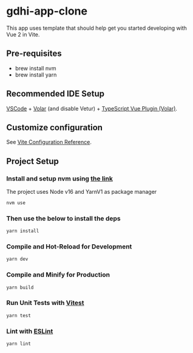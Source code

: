 # gdhi-app-clone

This app uses template that should help get you started developing with Vue 2 in Vite.

## Pre-requisites

- brew install nvm
- brew install yarn

## Recommended IDE Setup

[VSCode](https://code.visualstudio.com/) + [Volar](https://marketplace.visualstudio.com/items?itemName=Vue.volar) (and disable Vetur) + [TypeScript Vue Plugin (Volar)](https://marketplace.visualstudio.com/items?itemName=Vue.vscode-typescript-vue-plugin).

## Customize configuration

See [Vite Configuration Reference](https://vitejs.dev/config/).

## Project Setup

### Install and setup nvm using [the link](https://github.com/nvm-sh/nvm#installing-and-updating)

The project uses Node v16 and YarnV1 as package manager

```sh
nvm use
```

### Then use the below to install the deps

```sh
yarn install
```

### Compile and Hot-Reload for Development

```sh
yarn dev
```

### Compile and Minify for Production

```sh
yarn build
```

### Run Unit Tests with [Vitest](https://vitest.dev/)

```sh
yarn test
```

### Lint with [ESLint](https://eslint.org/)

```sh
yarn lint
```
